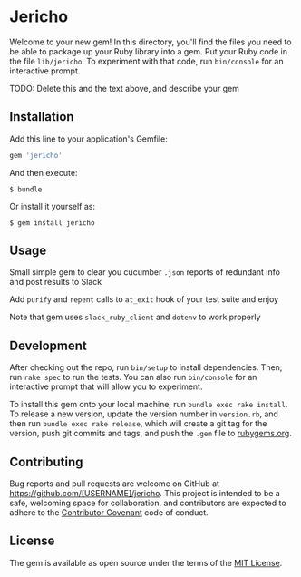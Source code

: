 # Jericho

Welcome to your new gem! In this directory, you'll find the files you need to be able to package up your Ruby library into a gem. Put your Ruby code in the file `lib/jericho`. To experiment with that code, run `bin/console` for an interactive prompt.

TODO: Delete this and the text above, and describe your gem

## Installation

Add this line to your application's Gemfile:

```ruby
gem 'jericho'
```

And then execute:

    $ bundle

Or install it yourself as:

    $ gem install jericho

## Usage
Small simple gem to clear you cucumber ```.json``` reports of redundant info and post results to Slack

Add ```purify``` and ```repent``` calls to ```at_exit``` hook of your test suite and enjoy

Note that gem uses ```slack_ruby_client``` and ```dotenv``` to work properly
## Development

After checking out the repo, run `bin/setup` to install dependencies. Then, run `rake spec` to run the tests. You can also run `bin/console` for an interactive prompt that will allow you to experiment.

To install this gem onto your local machine, run `bundle exec rake install`. To release a new version, update the version number in `version.rb`, and then run `bundle exec rake release`, which will create a git tag for the version, push git commits and tags, and push the `.gem` file to [rubygems.org](https://rubygems.org).

## Contributing

Bug reports and pull requests are welcome on GitHub at https://github.com/[USERNAME]/jericho. This project is intended to be a safe, welcoming space for collaboration, and contributors are expected to adhere to the [Contributor Covenant](http://contributor-covenant.org) code of conduct.


## License

The gem is available as open source under the terms of the [MIT License](http://opensource.org/licenses/MIT).
